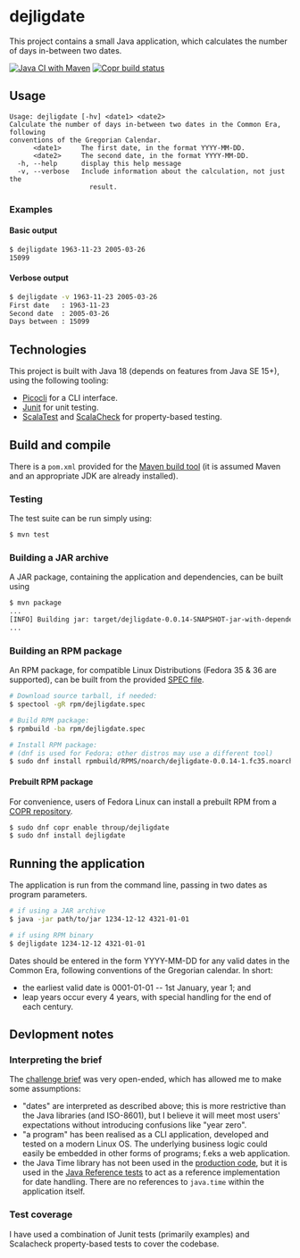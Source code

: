 # dejligdate

This project contains a small Java application, which calculates the number of days in-between two dates.

[![Java CI with Maven](https://github.com/throup/dejligdate/actions/workflows/maven.yml/badge.svg)](https://github.com/throup/dejligdate/actions/workflows/maven.yml)
[![Copr build status](https://copr.fedorainfracloud.org/coprs/throup/dejligdate/package/dejligdate/status_image/last_build.png)](https://copr.fedorainfracloud.org/coprs/throup/dejligdate/package/dejligdate/)

## Usage
```
Usage: dejligdate [-hv] <date1> <date2>
Calculate the number of days in-between two dates in the Common Era, following
conventions of the Gregorian Calendar.
      <date1>     The first date, in the format YYYY-MM-DD.
      <date2>     The second date, in the format YYYY-MM-DD.
  -h, --help      display this help message
  -v, --verbose   Include information about the calculation, not just the
                    result.
```

### Examples

#### Basic output
```sh
$ dejligdate 1963-11-23 2005-03-26
15099
```

#### Verbose output
```sh
$ dejligdate -v 1963-11-23 2005-03-26
First date   : 1963-11-23
Second date  : 2005-03-26
Days between : 15099
```

## Technologies
This project is built with Java 18 (depends on features from Java SE 15+), using the following tooling:

- [Picocli](https://picocli.info/) for a CLI interface.
- [Junit](https://junit.org/) for unit testing.
- [ScalaTest](https://www.scalatest.org/) and [ScalaCheck](https://scalacheck.org/) for property-based testing.

## Build and compile
There is a `pom.xml` provided for the [Maven build tool](https://maven.apache.org/) (it is assumed Maven and an appropriate JDK are already installed).

### Testing
The test suite can be run simply using:

```sh
$ mvn test
```

### Building a JAR archive
A JAR package, containing the application and dependencies, can be built using

```sh
$ mvn package
...
[INFO] Building jar: target/dejligdate-0.0.14-SNAPSHOT-jar-with-dependencies.jar
...
```

### Building an RPM package
An RPM package, for compatible Linux Distributions (Fedora 35 & 36 are supported), can be built from the provided [SPEC file](rpm/dejligdate.spec).

```sh
# Download source tarball, if needed:
$ spectool -gR rpm/dejligdate.spec

# Build RPM package:
$ rpmbuild -ba rpm/dejligdate.spec

# Install RPM package:
# (dnf is used for Fedora; other distros may use a different tool)
$ sudo dnf install rpmbuild/RPMS/noarch/dejligdate-0.0.14-1.fc35.noarch.rpm
```

#### Prebuilt RPM package
For convenience, users of Fedora Linux can install a prebuilt RPM from a [COPR repository](https://copr.fedorainfracloud.org/coprs/throup/dejligdate/).

```sh
$ sudo dnf copr enable throup/dejligdate
$ sudo dnf install dejligdate
```

## Running the application
The application is run from the command line, passing in two dates as program parameters.

```sh
# if using a JAR archive
$ java -jar path/to/jar 1234-12-12 4321-01-01

# if using RPM binary
$ dejligdate 1234-12-12 4321-01-01
```

Dates should be entered in the form YYYY-MM-DD for any valid dates in the Common Era, following conventions of the Gregorian calendar.
In short:
- the earliest valid date is 0001-01-01 -- 1st January, year 1; and
- leap years occur every 4 years, with special handling for the end of each century.

## Devlopment notes
### Interpreting the brief
The [challenge brief](challenge.md) was very open-ended, which has allowed me to make some assumptions:

- "dates" are interpreted as described above; this is more restrictive than the Java libraries (and ISO-8601), but I believe it will meet most users' expectations without introducing confusions like "year zero".
- "a program" has been realised as a CLI application, developed and tested on a modern Linux OS. The underlying business logic could easily be embedded in other forms of programs; f.eks a web application.
- the Java Time library has not been used in the [production code](src/main), but it is used in the [Java Reference tests](src/test/scala/eu/throup/dejligdate/JavaReferencePropertyTests.scala) to act as a reference implementation for date handling. There are no references to `java.time` within the application itself. 

### Test coverage
I have used a combination of Junit tests (primarily examples) and Scalacheck property-based tests to cover the codebase.
